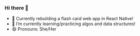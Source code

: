 ### Hi there 👋

- 🔭 Currently rebuilding a flash card web app in React Native!
- 🌱 I’m currently learning/practicing algos and data structures!
- 😄 Pronouns: She/Her

